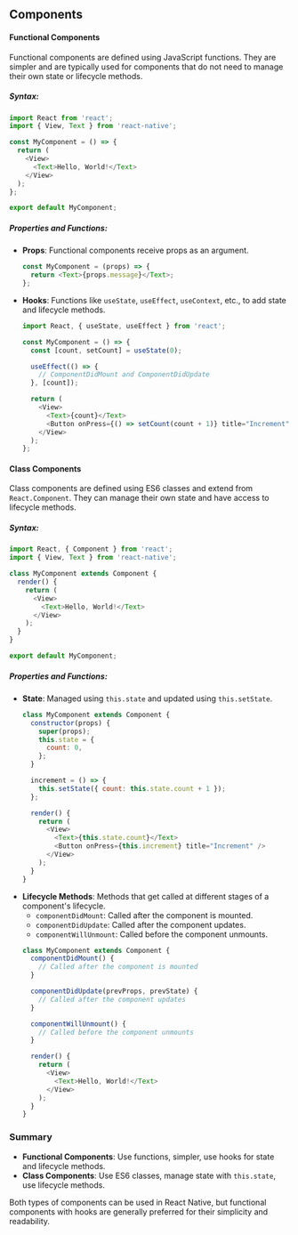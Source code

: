 ## **Components**

#### Functional Components
Functional components are defined using JavaScript functions. They are simpler and are typically used for components that do not need to manage their own state or lifecycle methods.

##### Syntax:
```javascript
import React from 'react';
import { View, Text } from 'react-native';

const MyComponent = () => {
  return (
    <View>
      <Text>Hello, World!</Text>
    </View>
  );
};

export default MyComponent;
```

##### Properties and Functions:
- **Props**: Functional components receive props as an argument.
  ```javascript
  const MyComponent = (props) => {
    return <Text>{props.message}</Text>;
  };
  ```
- **Hooks**: Functions like `useState`, `useEffect`, `useContext`, etc., to add state and lifecycle methods.
  ```javascript
  import React, { useState, useEffect } from 'react';

  const MyComponent = () => {
    const [count, setCount] = useState(0);

    useEffect(() => {
      // ComponentDidMount and ComponentDidUpdate
    }, [count]);

    return (
      <View>
        <Text>{count}</Text>
        <Button onPress={() => setCount(count + 1)} title="Increment" />
      </View>
    );
  };
  ```

#### Class Components
Class components are defined using ES6 classes and extend from `React.Component`. They can manage their own state and have access to lifecycle methods.

##### Syntax:
```javascript
import React, { Component } from 'react';
import { View, Text } from 'react-native';

class MyComponent extends Component {
  render() {
    return (
      <View>
        <Text>Hello, World!</Text>
      </View>
    );
  }
}

export default MyComponent;
```

##### Properties and Functions:
- **State**: Managed using `this.state` and updated using `this.setState`.
  ```javascript
  class MyComponent extends Component {
    constructor(props) {
      super(props);
      this.state = {
        count: 0,
      };
    }

    increment = () => {
      this.setState({ count: this.state.count + 1 });
    };

    render() {
      return (
        <View>
          <Text>{this.state.count}</Text>
          <Button onPress={this.increment} title="Increment" />
        </View>
      );
    }
  }
  ```
- **Lifecycle Methods**: Methods that get called at different stages of a component's lifecycle.
  - `componentDidMount`: Called after the component is mounted.
  - `componentDidUpdate`: Called after the component updates.
  - `componentWillUnmount`: Called before the component unmounts.
  ```javascript
  class MyComponent extends Component {
    componentDidMount() {
      // Called after the component is mounted
    }

    componentDidUpdate(prevProps, prevState) {
      // Called after the component updates
    }

    componentWillUnmount() {
      // Called before the component unmounts
    }

    render() {
      return (
        <View>
          <Text>Hello, World!</Text>
        </View>
      );
    }
  }
  ```

### Summary
- **Functional Components**: Use functions, simpler, use hooks for state and lifecycle methods.
- **Class Components**: Use ES6 classes, manage state with `this.state`, use lifecycle methods.

Both types of components can be used in React Native, but functional components with hooks are generally preferred for their simplicity and readability.